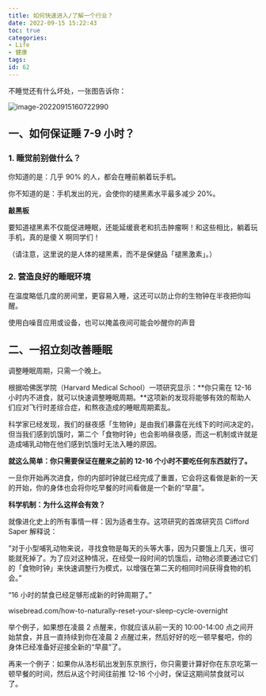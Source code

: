 ```yaml
---
title: 如何快速进入/了解一个行业？
date: 2022-09-15 15:22:43
toc: true
categories:
- Life
- 健康
tags:
id: 62
---
```


不睡觉还有什么坏处，一张图告诉你：

![image-20220915160722990](https://img.arctee.cn/one/202209151607179.png)

<!--more-->

## 一、如何保证睡 7-9 小时？

### 1. 睡觉前别做什么？

你知道的是：几乎 90% 的人，都会在睡前躺着玩手机。

你不知道的是：手机发出的光，会使你的褪黑素水平最多减少 20%。

**敲黑板**

要知道褪黑素不仅能促进睡眠，还能延缓衰老和抗击肿瘤啊！和这些相比，躺着玩手机，真的是傻 X 啊同学们！

（请注意，这里说的是人体的褪黑素，而不是保健品「褪黑激素」。）

### 2. 营造良好的睡眠环境

在温度略低几度的房间里，更容易入睡，这还可以防止你的生物钟在半夜把你叫醒。

使用白噪音应用或设备，也可以掩盖夜间可能会吵醒你的声音

## 二、一招立刻改善睡眠

调整睡眠周期，只需一个晚上。

根据哈佛医学院（Harvard Medical School）一项研究显示：**你只需在 12-16 小时内不进食，就可以快速调整睡眠周期。**这项新的发现将能够有效的帮助人们应对飞行时差综合症，和熬夜造成的睡眠周期紊乱。

科学家已经发现，我们的昼夜感「生物钟」是由我们暴露在光线下的时间决定的，但当我们感到饥饿时，第二个「食物时钟」也会影响昼夜感，而这一机制或许就是造成哺乳动物在他们感到饥饿时无法入睡的原因。

**就这么简单：你只需要保证在醒来之前的 12-16 个小时不要吃任何东西就行了。**

一旦你开始再次进食，你的内部时钟就已经完成了重置，它会将这看做是新的一天的开始，你的身体也会将你吃早餐的时间看做是一个新的“早晨”。

**科学机制：为什么这样会有效？**

就像进化史上的所有事情一样：因为适者生存。这项研究的首席研究员 Clifford Saper 解释说：

”对于小型哺乳动物来说，寻找食物是每天的头等大事，因为只要饿上几天，很可能就死掉了。为了应对这种情况，在经受一段时间的饥饿后，动物必须要通过它们的「食物时钟」来快速调整行为模式，以增强在第二天的相同时间获得食物的机会。”

“16 小时的禁食已经足够形成新的时钟周期了。”

wisebread.com/how-to-naturally-reset-your-sleep-cycle-overnight

举个例子，如果想在凌晨 2 点醒来，你就应该从前一天的 10:00-14:00 点之间开始禁食，并且一直持续到你在凌晨 2 点醒过来，然后好好的吃一顿早餐吧，你的身体已经准备好迎接全新的“早晨”了。

再来一个例子：如果你从洛杉矶出发到东京旅行，你只需要计算好你在东京吃第一顿早餐的时间，然后从这个时间往前推 12-16 个小时，保证这期间禁食就可以了。